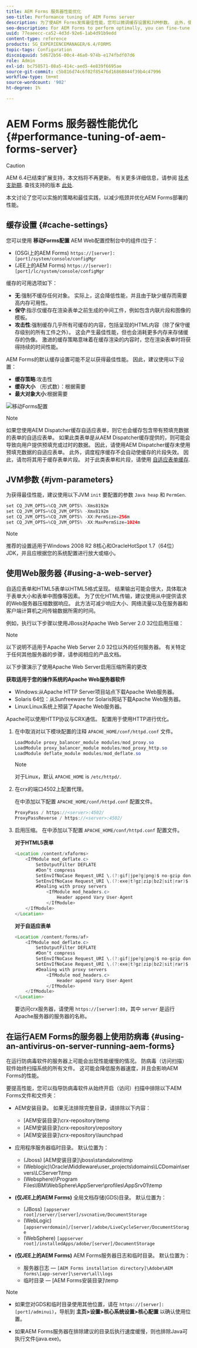 ```yaml
---
title: AEM Forms 服务器性能优化
seo-title: Performance tuning of AEM Forms server
description: 为了使AEM Forms发挥最佳性能，您可以微调缓存设置和JVM参数。 此外，使用Web服务器可以提高AEM Forms部署的性能。
seo-description: For AEM Forms to perform optimally, you can fine-tune the cache settings and JVM parameters. Also, using a web server can enhance the performance of AEM Forms deployment.
uuid: 77eaeecc-ca52-4d3d-92e6-1ab4d91b9edd
content-type: reference
products: SG_EXPERIENCEMANAGER/6.4/FORMS
topic-tags: Configuration
discoiquuid: 5d672b56-00c4-46a0-974b-e174fbdf07d6
role: Admin
exl-id: bc750571-08a5-414c-aed5-4e839f6695ae
source-git-commit: c5b816d74c6f02f85476d16868844f39b4c47996
workflow-type: tm+mt
source-wordcount: '902'
ht-degree: 1%

---
```


# AEM Forms 服务器性能优化 {#performance-tuning-of-aem-forms-server}

>[!CAUTION]
>
>AEM 6.4已结束扩展支持，本文档将不再更新。 有关更多详细信息，请参阅 [技术支助期](https://helpx.adobe.com/cn/support/programs/eol-matrix.html). 查找支持的版本 [此处](https://experienceleague.adobe.com/docs/).

本文讨论了您可以实施的策略和最佳实践，以减少瓶颈并优化AEM Forms部署的性能。

## 缓存设置 {#cache-settings}

您可以使用 **移动Forms配置** AEM Web配置控制台中的组件(位于：

* (OSGi上的AEM Forms) `https://[server]:[port]/system/console/configMgr`
* (JEE上的AEM Forms) `https://[server]:[port]/lc/system/console/configMgr`

缓存的可用选项如下：

* **无**:强制不缓存任何对象。 实际上，这会降低性能，并且由于缺少缓存而需要高内存可用性。
* **保守**:指示仅缓存在渲染表单之前生成的中间工件，例如包含内联片段和图像的模板。
* **攻击性**:强制缓存几乎所有可缓存的内容，包括呈现的HTML内容（除了保守缓存级别的所有工件之外）。 这会产生最佳性能，但也会消耗更多内存来存储缓存的伪像。 激进的缓存策略意味着在缓存渲染的内容时，您在渲染表单时将获得持续的时间性能。

AEM Forms的默认缓存设置可能不足以获得最佳性能。 因此，建议使用以下设置：

* **缓存策略**:攻击性
* **缓存大小** （形式数）：根据需要
* **最大对象大小**:根据需要

![移动Forms配置](assets/snap.png)

>[!NOTE]
>
>如果您使用AEM Dispatcher缓存自适应表单，则它也会缓存包含带有预填充数据的表单的自适应表单。 如果此类表单是从AEM Dispatcher缓存提供的，则可能会导致向用户提供预填充或过时的数据。 因此，请使用AEM Dispatcher缓存未使用预填充数据的自适应表单。 此外，调度程序缓存不会自动使缓存的片段失效。 因此，请勿将其用于缓存表单片段。 对于此类表单和片段，请使用 [自适应表单缓存](/help/forms/using/configure-adaptive-forms-cache.md).

## JVM参数 {#jvm-parameters}

为获得最佳性能，建议使用以下JVM `init` 要配置的参数 `Java heap` 和 `PermGen`.

```java
set CQ_JVM_OPTS=%CQ_JVM_OPTS% -Xms8192m
set CQ_JVM_OPTS=%CQ_JVM_OPTS% -Xmx8192m
set CQ_JVM_OPTS=%CQ_JVM_OPTS% -XX:PermSize=256m
set CQ_JVM_OPTS=%CQ_JVM_OPTS% -XX:MaxPermSize=1024m
```

>[!NOTE]
>
>推荐的设置适用于Windows 2008 R2 8核心和OracleHotSpot 1.7（64位）JDK，并且应根据您的系统配置进行放大或缩小。

## 使用Web服务器 {#using-a-web-server}

自适应表单和HTML5表单以HTML5格式呈现。 结果输出可能会很大，具体取决于表单大小和表单中图像等因素。 为了优化HTML传输，建议使用从中提供请求的Web服务器压缩数据响应。 此方法可减少响应大小、网络流量以及在服务器和客户端计算机之间传输数据所需的时间。

例如，执行以下步骤以使用JBoss对Apache Web Server 2.0 32位启用压缩：

>[!NOTE]
>
>以下说明不适用于Apache Web Server 2.0 32位以外的任何服务器。 有关特定于任何其他服务器的步骤，请参阅相应的产品文档。

以下步骤演示了使用Apache Web Server启用压缩所需的更改

**获取适用于您的操作系统的Apache Web服务器软件**

* Windows:从Apache HTTP Server项目站点下载Apache Web服务器。
* Solaris 64位：从Sunfreeware for Solaris网站下载Apache Web服务器。
* Linux:Linux系统上预装了Apache Web服务器。

Apache可以使用HTTP协议与CRX通信。 配置用于使用HTTP进行优化。

1. 在中取消对以下模块配置的注释 `APACHE_HOME/conf/httpd.conf` 文件。

   ```java
   LoadModule proxy_balancer_module modules/mod_proxy.so
   LoadModule proxy_balancer_module modules/mod_proxy_http.so
   LoadModule deflate_module modules/mod_deflate.so
   ```

   >[!NOTE]
   >
   >对于Linux，默认 `APACHE_HOME` is `/etc/httpd/`.

1. 在crx的端口4502上配置代理。

   在中添加以下配置 `APACHE_HOME/conf/httpd.conf` 配置文件。

   ```java
   ProxyPass / https://<server>:4502/
   ProxyPassReverse / https://<server>:4502/
   ```

1. 启用压缩。 在中添加以下配置 `APACHE_HOME/conf/httpd.conf` 配置文件。

   **对于HTML5表单**

   ```java
   <Location /content/xfaforms>
       <IfModule mod_deflate.c>
           SetOutputFilter DEFLATE
           #Don’t compress
           SetEnvIfNoCase Request_URI \.(?:gif|jpe?g|png)$ no-gzip dont-vary
           SetEnvIfNoCase Request_URI \.(?:exe|t?gz|zip|bz2|sit|rar)$ no-gzip dont-vary
           #Dealing with proxy servers
               <IfModule mod_headers.c>
                   Header append Vary User-Agent
               </IfModule>
       </IfModule>
   </Location>
   ```

   **对于自适应表单**

   ```java
   <Location /content/forms/af>
       <IfModule mod_deflate.c>
           SetOutputFilter DEFLATE
           #Don’t compress
           SetEnvIfNoCase Request_URI \.(?:gif|jpe?g|png)$ no-gzip dont-vary
           SetEnvIfNoCase Request_URI \.(?:exe|t?gz|zip|bz2|sit|rar)$ no-gzip dont-vary
           #Dealing with proxy servers
               <IfModule mod_headers.c>
                   Header append Vary User-Agent
               </IfModule>
       </IfModule>
   </Location>
   ```

   要访问crx服务器，请使用 `https://[server]:80`，其中 `server` 是运行Apache服务器的服务器的名称。

## 在运行AEM Forms的服务器上使用防病毒 {#using-an-antivirus-on-server-running-aem-forms}

在运行防病毒软件的服务器上可能会出现性能缓慢的情况。 防病毒（访问扫描）软件始终扫描系统的所有文件。 这可能会降低服务器速度，并且会影响AEM Forms的性能。

要提高性能，您可以指导防病毒软件从始终开启（访问）扫描中排除以下AEM Forms文件和文件夹：

* AEM安装目录。 如果无法排除完整目录，请排除以下内容：

   * [AEM安装目录]\crx-repository\temp
   * [AEM安装目录]\crx-repository\repository
   * [AEM安装目录]\crx-repository\launchpad

* 应用程序服务器临时目录。 默认位置为：

   * (Jboss) [AEM安装目录]\jboss\standalone\tmp
   * (Weblogic)\Oracle\Middleware\user_projects\domains\LCDomain\servers\LCServer1\tmp
   * (Websphere)\Program Files\IBM\WebSphere\AppServer\profiles\AppSrv01\temp

* **(仅JEE上的AEM Forms)** 全局文档存储(GDS)目录。 默认位置为：

   * (JBoss) `[appserver root]/server/[server]/svcnative/DocumentStorage`
   * (WebLogic) `[appserverdomain]/[server]/adobe/LiveCycleServer/DocumentStorage`
   * (WebSphere) `[appserver root]/installedApps/adobe/[server]/DocumentStorage`

* **(仅JEE上的AEM Forms)** AEM Forms服务器日志和临时目录。 默认位置为：

   * 服务器日志 —  `[AEM Forms installation directory]\Adobe\AEM forms\[app-server]\server\all\logs`
   * 临时目录 —  [AEM Forms安装目录]\temp

>[!NOTE]
>
>* 如果您对GDS和临时目录使用其他位置，请在 `https://[server]:[port]/adminui)`，导航到 **主页>设置>核心系统设置>核心配置** 以确认使用位置。
* 如果AEM Forms服务器在排除建议的目录后执行速度缓慢，则也排除Java可执行文件(java.exe)。
>

